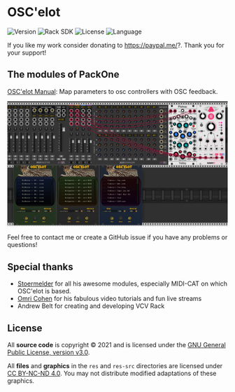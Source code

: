 # OSC'elot

<!-- Version and License Badges -->
![Version](https://img.shields.io/badge/version-0.0.1-green.svg?style=flat-square)
![Rack SDK](https://img.shields.io/badge/Rack--SDK-1.1.6-red.svg?style=flat-square)
![License](https://img.shields.io/badge/license-GPLv3-blue.svg?style=flat-square)
![Language](https://img.shields.io/badge/language-C++-yellow.svg?style=flat-square)

If you like my work consider donating to https://paypal.me/?. Thank you for your support!

## The modules of PackOne

[OSC'elot Manual](./docs/Oscelot.md): Map parameters to osc controllers with OSC feedback.

![Intro image](./docs/screenshot.png)

Feel free to contact me or create a GitHub issue if you have any problems or questions!  

## Special thanks

- [Stoermelder](https://library.vcvrack.com/?brand=stoermelder) for all his awesome modules, especially MIDI-CAT on which OSC'elot is based.
- [Omri Cohen](https://omricohencomposer.bandcamp.com/) for his fabulous video tutorials and fun live streams
- Andrew Belt for creating and developing VCV Rack

## License

All **source code** is copyright © 2021 and is licensed under the [GNU General Public License, version v3.0](./LICENSE.txt).

All **files** and **graphics** in the `res` and `res-src` directories are licensed under [CC BY-NC-ND 4.0](https://creativecommons.org/licenses/by-nc-nd/4.0/). You may not distribute modified adaptations of these graphics.